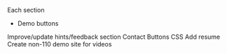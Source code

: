 Each section
* Demo buttons

Improve/update hints/feedback section
Contact
Buttons CSS
Add resume
Create non-110 demo site for videos